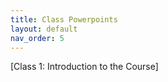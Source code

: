 ```yaml
---
title: Class Powerpoints
layout: default
nav_order: 5
---
```

[Class 1: Introduction to the Course]
